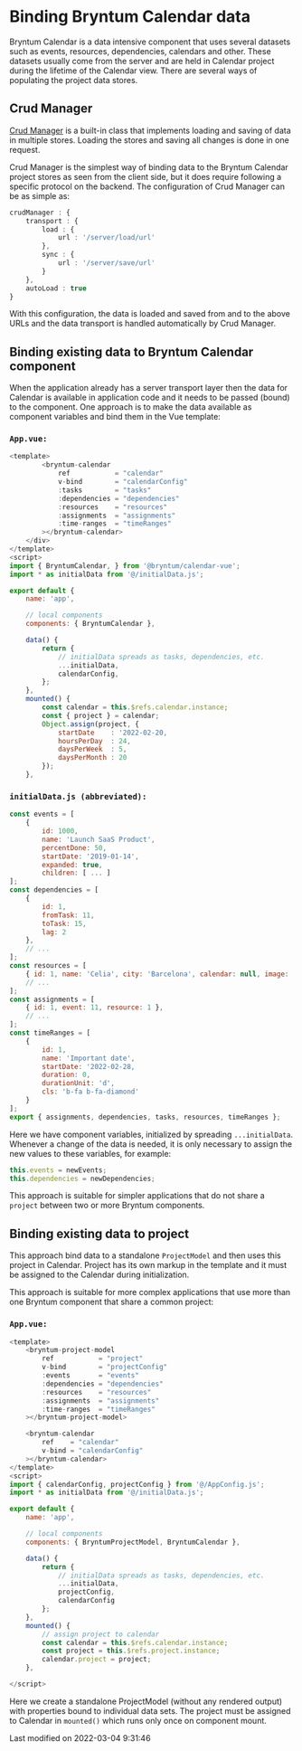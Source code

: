# Binding Bryntum Calendar data

Bryntum Calendar is a data intensive component that uses several datasets such as events, resources, dependencies,
calendars and other. These datasets usually come from the server and are held in Calendar project during the lifetime
of the Calendar view. There are several ways of populating the project data stores.

## Crud Manager

[Crud Manager](#Scheduler/data/CrudManager) is a built-in class that implements loading and saving of data in multiple
stores. Loading the stores and saving all changes is done in one request.

Crud Manager is the simplest way of binding data to the Bryntum Calendar project stores as seen from the client side,
but it does require following a specific protocol on the backend. The configuration of Crud Manager can be as simple as:

```typescript
crudManager : { 
    transport : {
        load : {
            url : '/server/load/url'
        },
        sync : {
            url : '/server/save/url'
        }
    },
    autoLoad : true
}
```

With this configuration, the data is loaded and saved from and to the above URLs and the data transport is handled
automatically by Crud Manager.

## Binding existing data to Bryntum Calendar component

When the application already has a server transport layer then the data for Calendar is available in application
code and it needs to be passed (bound) to the component. One approach is to make the data available as component
variables and bind them in the Vue template:

### `App.vue:`
```javascript
<template>
        <bryntum-calendar
            ref           = "calendar"
            v-bind        = "calendarConfig"
            :tasks        = "tasks"
            :dependencies = "dependencies"
            :resources    = "resources"
            :assignments  = "assignments"
            :time-ranges  = "timeRanges"
        ></bryntum-calendar>
    </div>
</template>
<script>
import { BryntumCalendar, } from '@bryntum/calendar-vue';
import * as initialData from '@/initialData.js';

export default {
    name: 'app',

    // local components
    components: { BryntumCalendar },

    data() {
        return {
            // initialData spreads as tasks, dependencies, etc.
            ...initialData,
            calendarConfig,
        };
    },
    mounted() {
        const calendar = this.$refs.calendar.instance;
        const { project } = calendar;
        Object.assign(project, {
            startDate    : '2022-02-20,
            hoursPerDay  : 24,
            daysPerWeek  : 5,
            daysPerMonth : 20
        });
    },
```

### `initialData.js (abbreviated):`
```javascript
const events = [
    {
        id: 1000,
        name: 'Launch SaaS Product',
        percentDone: 50,
        startDate: '2019-01-14',
        expanded: true,
        children: [ ... ]
];
const dependencies = [
    {
        id: 1,
        fromTask: 11,
        toTask: 15,
        lag: 2
    },
    // ...
];
const resources = [
    { id: 1, name: 'Celia', city: 'Barcelona', calendar: null, image: 'celia.jpg' },
    // ...
];
const assignments = [
    { id: 1, event: 11, resource: 1 },
    // ...
];
const timeRanges = [
    {
        id: 1,
        name: 'Important date',
        startDate: '2022-02-28,
        duration: 0,
        durationUnit: 'd',
        cls: 'b-fa b-fa-diamond'
    }
];
export { assignments, dependencies, tasks, resources, timeRanges };

```

Here we have component variables, initialized by spreading `...initialData`. Whenever a change of the data is needed,
it is only necessary to assign the new values to these variables, for example:

```javascript
this.events = newEvents; 
this.dependencies = newDependencies;
```

This approach is suitable for simpler applications that do not share a `project` between two or more Bryntum components.

## Binding existing data to project

This approach bind data to a standalone `ProjectModel` and then uses this project in Calendar. Project has its own
markup in the template and it must be assigned to the Calendar during initialization.

This approach is suitable for more complex applications that use more than one Bryntum component that share a common
project:

### `App.vue:`
```javascript
<template>
    <bryntum-project-model
        ref           = "project"
        v-bind        = "projectConfig"
        :events       = "events"
        :dependencies = "dependencies"
        :resources    = "resources"
        :assignments  = "assignments"
        :time-ranges  = "timeRanges"
    ></bryntum-project-model>

    <bryntum-calendar
        ref    = "calendar"
        v-bind = "calendarConfig"
    ></bryntum-calendar>
</template>
<script>
import { calendarConfig, projectConfig } from '@/AppConfig.js';
import * as initialData from '@/initialData.js';

export default {
    name: 'app',

    // local components
    components: { BryntumProjectModel, BryntumCalendar },

    data() {
        return {
            // initialData spreads as tasks, dependencies, etc.
            ...initialData,
            projectConfig,
            calendarConfig
        };
    },
    mounted() {
        // assign project to calendar
        const calendar = this.$refs.calendar.instance;
        const project = this.$refs.project.instance;
        calendar.project = project;
    },

</script>
```

Here we create a standalone ProjectModel (without any rendered output) with properties bound to individual data sets.
The project must be assigned to Calendar in `mounted()` which runs only once on component mount.


<p class="last-modified">Last modified on 2022-03-04 9:31:46</p>